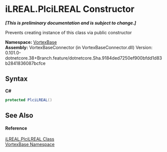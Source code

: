 # iLREAL.PlciLREAL Constructor 
 _**\[This is preliminary documentation and is subject to change.\]**_

Prevents creating instance of this class via public constructor

**Namespace:**&nbsp;<a href="N_VortexBase.md">VortexBase</a><br />**Assembly:**&nbsp;VortexBaseConnector (in VortexBaseConnector.dll) Version: 0.101.0-dotnetcore.38+Branch.feature/dotnetcore.Sha.9184ded7250ef900bfdd1d83b2841836087bcfce

## Syntax

**C#**<br />
``` C#
protected PlciLREAL()
```


## See Also


#### Reference
<a href="T_VortexBase_iLREAL_PlciLREAL.md">iLREAL.PlciLREAL Class</a><br /><a href="N_VortexBase.md">VortexBase Namespace</a><br />